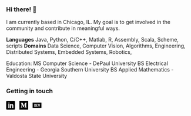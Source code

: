 ### Hi there! 👋

I am currently based in Chicago, IL. My goal is to get involved in the community and contribute in meaningful ways. 

**Languages** Java, Python, C/C++, Matlab, R, Assembly, Scala, Scheme, scripts
**Domains** Data Science, Computer Vision, Algorithms, Engineering, Distributed Systems, Embedded Systems, Robotics, 

Education:
MS Computer Science - DePaul University
BS Electrical Engineering - Georgia Southern University
BS Applied Mathematics - Valdosta State University



### Getting in touch

<a href="https://www.linkedin.com/in/ecedavis/" title="Follow me on LinkedIn">
  <img
    width="24"
    alt="Follow me on LinkedIn"
    src="https://raw.githubusercontent.com/ecedavis/ecedavis/master/assets/icons/linkedin.svg"
  /></a>
&nbsp;
<a href="https://medium.com/@ecedavis" title="Follow me on Medium">
  <img
    width="24"
    alt="Follow me on Medium"
    src="https://raw.githubusercontent.com/ecedavis/ecedavis/master/assets/icons/medium.svg"
  /></a>
&nbsp;
<a href="https://dev.to/trekhleb" title="Follow me on DevTo">
  <img
    width="24"
    alt="Follow me on DevTo"
    src="https://raw.githubusercontent.com/ecedavis/ecedavis/master/assets/icons/devto.svg"
  /></a>


<!--
**ecedavis/ecedavis** is a ✨ _special_ ✨ repository because its `README.md` (this file) appears on your GitHub profile.

Here are some ideas to get you started:

- 🔭 I’m currently working on ...
- 🌱 I’m currently learning ...
- 👯 I’m looking to collaborate on ...
- 🤔 I’m looking for help with ...
- 💬 Ask me about ...
- 📫 How to reach me: ...
- 😄 Pronouns: ...
- ⚡ Fun fact: ...
-->
